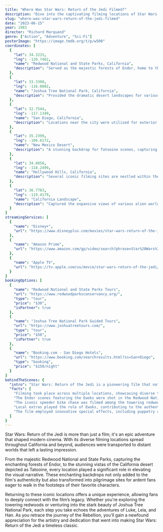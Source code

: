 ```yaml
---
title: "Where Was Star Wars: Return of the Jedi Filmed?"
description: "Dive into the captivating filming locations of Star Wars: Return of the Jedi, where iconic scenes were shot across stunning landscapes that brought the galaxy to life."
slug: "where-was-star-wars-return-of-the-jedi-filmed"
date: "2023-06-15"
year: 1983
director: "Richard Marquand"
genre: ["Action", "Adventure", "Sci-Fi"]
posterImage: "https://image.tmdb.org/t/p/w500"
coordinates: [
  { 
    "lat": 34.3233, 
    "lng": -120.7462, 
    "name": "Redwood National and State Parks, California", 
    "description": "Served as the majestic forests of Endor, home to the Ewoks."
  },
  { 
    "lat": 33.3300, 
    "lng": -116.0802, 
    "name": "Joshua Tree National Park, California", 
    "description": "Provided the dramatic desert landscapes for various scenes."
  },
  { 
    "lat": 32.7544, 
    "lng": -117.1349, 
    "name": "San Diego, California", 
    "description": "Locations near the city were utilized for exterior shots."
  },
  { 
    "lat": 35.2399, 
    "lng": -106.6172, 
    "name": "New Mexico Desert", 
    "description": "A stunning backdrop for Tatooine scenes, capturing the essence of the desert planet."
  },
  { 
    "lat": 34.0850, 
    "lng": -118.2499, 
    "name": "Hollywood Hills, California", 
    "description": "Several iconic filming sites are nestled within the hills, adding to the film's richness."
  },
  { 
    "lat": 36.7783, 
    "lng": -119.4179, 
    "name": "California Landscape", 
    "description": "Captured the expansive views of various alien worlds throughout the trilogy."
  }
]
streamingServices: [
  {
    "name": "Disney+",
    "url": "https://www.disneyplus.com/movies/star-wars-return-of-the-jedi/4gpgVxVvdh8H"
  },
  {
    "name": "Amazon Prime",
    "url": "https://www.amazon.com/gp/video/search?phrase=Star%20Wars%3A%20Return%20of%20the%20Jedi"
  },
  {
    "name": "Apple TV",
    "url": "https://tv.apple.com/us/movie/star-wars-return-of-the-jedi/umc.cmc.3gq5p5fylt7az2grbip1ewd3z"
  }
]
bookingOptions: [
  {
    "name": "Redwood National and State Parks Tours",
    "url": "https://www.redwoodparksconservancy.org/",
    "type": "tour",
    "price": "$30",
    "isPartner": true
  },
  {
    "name": "Joshua Tree National Park Guided Tours",
    "url": "https://www.joshuatreetours.com/",
    "type": "tour",
    "price": "$50",
    "isPartner": true
  },
  {
    "name": "Booking.com - San Diego Hotels",
    "url": "https://www.booking.com/searchresults.html?ss=San+Diego",
    "type": "booking",
    "price": "$150/night"
  }
]
behindTheScenes: {
  "intro": "Star Wars: Return of the Jedi is a pioneering film that not only concluded the original trilogy but also captured the imagination of a generation. With its breathtaking locations spread across iconic landscapes, the film brought to life the galaxy far, far away, enchanting audiences with its stunning visuals and storytelling.",
  "facts": [
    "Filming took place across multiple locations, showcasing diverse terrains, from lush forests to arid deserts.",
    "The Endor scenes featuring the Ewoks were shot in the Redwood National and State Parks, utilizing the natural grandeur of the giant trees.",
    "The iconic speeder bike chase was filmed among the towering redwoods, creating a striking visual contrast.",
    "Local extras played the role of Ewoks, contributing to the authenticity of the scenes shot in nature.",
    "The film employed innovative special effects, including puppetry and miniature models, to create the fantastical elements of the story."
  ]
}
---
```


<StarWarsReturnOfTheJediGuide />

Star Wars: Return of the Jedi is more than just a film; it's an epic adventure that shaped modern cinema. With its diverse filming locations spread throughout California and beyond, audiences were transported to distant worlds that left a lasting impression.

From the majestic Redwood National and State Parks, capturing the enchanting forests of Endor, to the stunning vistas of the California desert depicted as Tatooine, every location played a significant role in elevating the visual narrative. These enchanting backdrops not only added to the film's authenticity but also transformed into pilgrimage sites for ardent fans eager to walk in the footsteps of their favorite characters.

Returning to these iconic locations offers a unique experience, allowing fans to deeply connect with the film’s legacy. Whether you're exploring the towering redwoods or venturing into the stark beauty of Joshua Tree National Park, each step you take echoes the adventures of Luke, Leia, and Han. As you retrace the journey of the Rebellion, you'll gain a newfound appreciation for the artistry and dedication that went into making Star Wars: Return of the Jedi a timeless classic.
